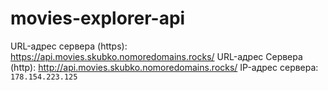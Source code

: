# movies-explorer-api

URL-адрес сервера (https): https://api.movies.skubko.nomoredomains.rocks/
URL-адрес Сервера (http): http://api.movies.skubko.nomoredomains.rocks/
IP-адрес сервера: `178.154.223.125`
